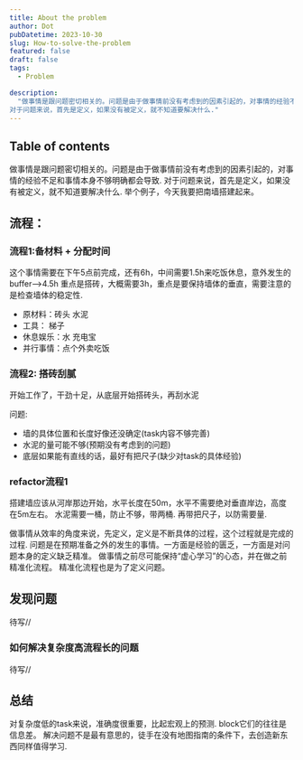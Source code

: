 ```yaml
---
title: About the problem
author: Dot
pubDatetime: 2023-10-30
slug: How-to-solve-the-problem
featured: false
draft: false
tags:
  - Problem

description:
  "做事情是跟问题密切相关的。问题是由于做事情前没有考虑到的因素引起的，对事情的经验不足和事情本身不够明确都会导致.
对于问题来说，首先是定义，如果没有被定义，就不知道要解决什么."
---
```


## Table of contents
做事情是跟问题密切相关的。问题是由于做事情前没有考虑到的因素引起的，对事情的经验不足和事情本身不够明确都会导致.
对于问题来说，首先是定义，如果没有被定义，就不知道要解决什么.
举个例子，今天我要把南墙搭建起来。

## 流程：
### 流程1:备材料 + 分配时间
这个事情需要在下午5点前完成，还有6h，中间需要1.5h来吃饭休息，意外发生的buffer-->4.5h
重点是搭砖，大概需要3h，重点是要保持墙体的垂直，需要注意的是检查墙体的稳定性.
  - 原材料：砖头 水泥 
  - 工具： 梯子 
  - 休息娱乐：水 充电宝 
  - 并行事情：点个外卖吃饭
### 流程2: 搭砖刮腻
开始工作了，干劲十足，从底层开始搭砖头，再刮水泥

问题:
- 墙的具体位置和长度好像还没确定(task内容不够完善)
- 水泥的量可能不够(预期没有考虑到的问题)
- 底层如果能有直线的话，最好有把尺子(缺少对task的具体经验)

### refactor流程1
搭建墙应该从河岸那边开始，水平长度在50m，水平不需要绝对垂直岸边，高度在5m左右。
水泥需要一桶，防止不够，带两桶.
再带把尺子，以防需要量.

做事情从效率的角度来说，先定义，定义是不断具体的过程，这个过程就是完成的过程.
问题是在预期准备之外的发生的事情。一方面是经验的匮乏，一方面是对问题本身的定义缺乏精准。
做事情之前尽可能保持“虚心学习”的心态，并在做之前精准化流程。
精准化流程也是为了定义问题。

## 发现问题

待写//

### 如何解决复杂度高流程长的问题

待写//

## 总结

对复杂度低的task来说，准确度很重要，比起宏观上的预测.
block它们的往往是信息差。
解决问题不是最有意思的，徒手在没有地图指南的条件下，去创造新东西同样值得学习.

